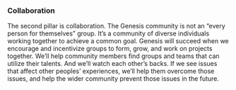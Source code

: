 <h3>Collaboration</h3>
<p>The second pillar is collaboration. The Genesis community is not an “every person for themselves” group. It’s a community of diverse individuals working together to achieve a common goal. Genesis will succeed when we encourage and incentivize groups to form, grow, and work on projects together. We’ll help community members find groups and teams that can utilize their talents. And we’ll watch each other’s backs. If we see issues that affect other peoples’ experiences, we’ll help them overcome those issues, and help the wider community prevent those issues in the future.</p>